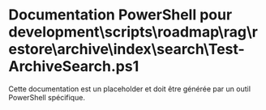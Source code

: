 # Documentation PowerShell pour development\scripts\roadmap\rag\restore\archive\index\search\Test-ArchiveSearch.ps1

Cette documentation est un placeholder et doit être générée par un outil PowerShell spécifique.
